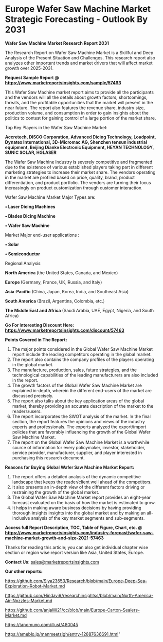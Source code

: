 # Europe Wafer Saw Machine Market Strategic Forecasting - Outlook By 2031

<strong>Wafer Saw Machine Market Research Report 2031</strong>

The Research Report on Wafer Saw Machine Market is a Skillful and Deep Analysis of the Present Situation and Challenges. This research report also analyzes other important trends and market drivers that will affect market growth over 2025-2031.

<strong>Request Sample Report @ <a href=https://www.marketreportsinsights.com/sample/57463>https://www.marketreportsinsights.com/sample/57463</a></strong>

This Wafer Saw Machine market report aims to provide all the participants and the vendors will all the details about growth factors, shortcomings, threats, and the profitable opportunities that the market will present in the near future. The report also features the revenue share, industry size, production volume, and consumption in order to gain insights about the politics to contest for gaining control of a large portion of the market share.

Top Key Players in the Wafer Saw Machine Market:

<strong>Accretech, DISCO Corporation, Advanced Dicing Technology, Loadpoint, Dynatex International, 3D-Micromac AG, Shenzhen tensun industrial equipment, Beijing Dianke Electronic Equipment, HEYAN TECHNOLOGY, SUNIC SOLAR, HGLASER</strong>

The Wafer Saw Machine Industry is severely competitive and fragmented due to the existence of various established players taking part in different marketing strategies to increase their market share. The vendors operating in the market are profiled based on price, quality, brand, product differentiation, and product portfolio. The vendors are turning their focus increasingly on product customization through customer interaction.

Wafer Saw Machine Market Major Types are:

<strong>• Laser Dicing Machines

• Blades Dicing Machine

• Wafer Saw Machine</strong>

Market Major end-user applications :

<strong>• Solar

• Semiconductor</strong>

Regional Analysis

</u><strong><b>North America</b></strong> (the United States, Canada, and Mexico)

<strong><b>Europe </b></strong>(Germany, France, UK, Russia, and Italy)

<strong><b>Asia-Pacific</b></strong> (China, Japan, Korea, India, and Southeast Asia)

<strong><b>South America</b></strong> (Brazil, Argentina, Colombia, etc.)

<strong><b>The Middle East and Africa</b></strong> (Saudi Arabia, UAE, Egypt, Nigeria, and South Africa)

<strong>Go For Interesting Discount Here: <a href=https://www.marketreportsinsights.com/discount/57463>https://www.marketreportsinsights.com/discount/57463</a></strong>

<strong>Points Covered in The Report:</strong>
<ol>
  <li>The major points considered in the Global Wafer Saw Machine Market report include the leading competitors operating in the global market.</li>
  <li>The report also contains the company profiles of the players operating in the global market.</li>
  <li>The manufacture, production, sales, future strategies, and the technological capabilities of the leading manufacturers are also included in the report.</li>
  <li>The growth factors of the Global Wafer Saw Machine Market are explained in-depth, wherein the different end-users of the market are discussed precisely.</li>
  <li>The report also talks about the key application areas of the global market, thereby providing an accurate description of the market to the readers/users.</li>
  <li>The report incorporates the SWOT analysis of the market. In the final section, the report features the opinions and views of the industry experts and professionals. The experts analyzed the export/import policies that are favorably influencing the growth of the Global Wafer Saw Machine Market.</li>
  <li>The report on the Global Wafer Saw Machine Market is a worthwhile source of information for every policymaker, investor, stakeholder, service provider, manufacturer, supplier, and player interested in purchasing this research document.</li>
</ol>
<strong>Reasons for Buying Global Wafer Saw Machine Market Report:</strong>

<ol>
  <li>The report offers a detailed analysis of the dynamic competitive landscape that keeps the reader/client well ahead of the competitors.</li>
  <li>It also presents an in-depth view of the different factors driving or restraining the growth of the global market.</li>
  <li>The Global Wafer Saw Machine Market report provides an eight-year forecast evaluated on the basis of how the market is estimated to grow.</li>
  <li>It helps in making aware business decisions by having providing thorough insights insights into the global market and by making an all-inclusive analysis of the key market segments and sub-segments.</li>
</ol>
<strong>Access full Report Description, TOC, Table of Figure, Chart, etc. @ <a href=https://www.marketreportsinsights.com/industry-forecast/wafer-saw-machine-market-growth-and-size-2021-57463>https://www.marketreportsinsights.com/industry-forecast/wafer-saw-machine-market-growth-and-size-2021-57463</a></strong>


Thanks for reading this article; you can also get individual chapter wise section or region wise report version like Asia, United States, Europe.

<strong>Contact Us:</strong>
sales@marketreportsinsights.com

<strong>Our other reports:</strong>

<a href=https://github.com/Siya23553/Research/blob/main/Europe-Deep-Sea-Exploration-Robot-Market.md>https://github.com/Siya23553/Research/blob/main/Europe-Deep-Sea-Exploration-Robot-Market.md</a>

<a href=https://github.com/Hindavi9/researchinsightss/blob/main/North-America-Air-Nozzles-Market.md>https://github.com/Hindavi9/researchinsightss/blob/main/North-America-Air-Nozzles-Market.md</a>

<a href=https://github.com/anjaliiii21/cc/blob/main/Europe-Carton-Sealers-Market.md>https://github.com/anjaliiii21/cc/blob/main/Europe-Carton-Sealers-Market.md</a>

<a href=https://tanomuno.com/illust/480045>https://tanomuno.com/illust/480045</a>

<a href=https://ameblo.jp/manmeetsigh/entry-12887636691.html>https://ameblo.jp/manmeetsigh/entry-12887636691.html</a>"
